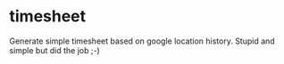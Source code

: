 # timesheet
Generate simple timesheet based on google location history. Stupid and simple but did the job ;-)
